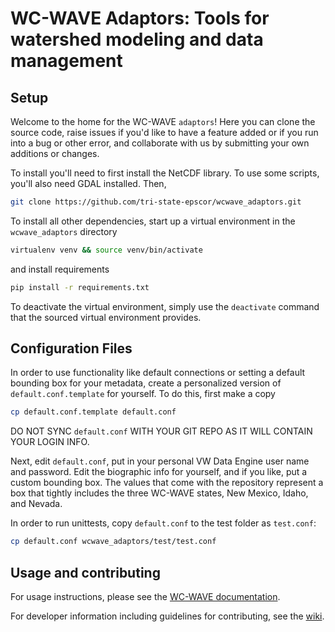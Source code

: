 # WC-WAVE Adaptors: Tools for watershed modeling and data management

## Setup

Welcome to the home for the WC-WAVE `adaptors`! Here you can clone the source
code, raise issues if you'd like to have a feature added or if you run into a
bug or other error, and collaborate with us by submitting your own additions or
changes.

To install you'll need to first install the NetCDF library. To use some scripts,
you'll also need GDAL installed. Then, 

```bash
git clone https://github.com/tri-state-epscor/wcwave_adaptors.git
```

To install all other dependencies, start up a virtual environment in the 
`wcwave_adaptors` directory 

```bash
virtualenv venv && source venv/bin/activate
```

and install requirements

```bash
pip install -r requirements.txt
```

To deactivate the virtual environment, simply use the `deactivate` command
that the sourced virtual environment provides.

## Configuration Files

In order to use functionality like default connections or setting a default
bounding box for your metadata, create a personalized version of
`default.conf.template` for yourself. To do this, first make a copy

```bash
cp default.conf.template default.conf
```

DO NOT SYNC `default.conf` WITH YOUR GIT REPO AS IT WILL CONTAIN YOUR LOGIN
INFO.

Next, edit `default.conf`, put in your personal VW Data Engine user name and
password. Edit the biographic info for yourself, and if you like, put a custom
bounding box. The values that come with the repository represent a box that 
tightly includes the three WC-WAVE states, New Mexico, Idaho, and Nevada.

In order to run unittests, copy `default.conf` to the test folder as
`test.conf`:

```bash
cp default.conf wcwave_adaptors/test/test.conf
```


## Usage and contributing

For usage instructions, please see the [WC-WAVE
documentation](http://tri-state-epscor.github.io/vw-doc/tutorial.html).

For developer information including guidelines for contributing, see the [wiki](https://github.com/tri-state-epscor/adaptors/wiki).

